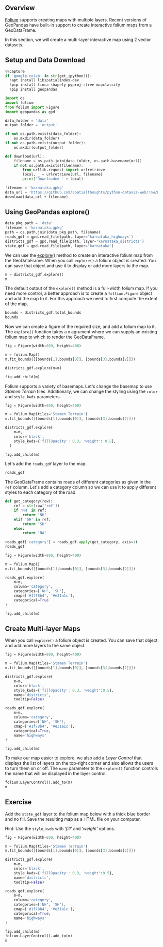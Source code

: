 ## Overview

[Folium](https://python-visualization.github.io/folium/) supports creating maps with multiple layers. Recent versions of GeoPandas have built-in support to create interactive folium maps from a GeoDataFrame. 

In this section, we will create a multi-layer interactive map using 2 vector datasets.

## Setup and Data Download


```python
%%capture
if 'google.colab' in str(get_ipython()):
  !apt install libspatialindex-dev
  !pip install fiona shapely pyproj rtree mapclassify
  !pip install geopandas
```


```python
import os
import folium
from folium import Figure
import geopandas as gpd
```


```python
data_folder = 'data'
output_folder = 'output'

if not os.path.exists(data_folder):
    os.mkdir(data_folder)
if not os.path.exists(output_folder):
    os.mkdir(output_folder)
```


```python
def download(url):
    filename = os.path.join(data_folder, os.path.basename(url))
    if not os.path.exists(filename):
        from urllib.request import urlretrieve
        local, _ = urlretrieve(url, filename)
        print('Downloaded ' + local)

filename = 'karnataka.gpkg'
data_url = 'https://github.com/spatialthoughts/python-dataviz-web/raw/main/data/osm/'
download(data_url + filename)

```

## Using GeoPandas explore()


```python
data_pkg_path = 'data'
filename = 'karnataka.gpkg'
path = os.path.join(data_pkg_path, filename)
roads_gdf = gpd.read_file(path, layer='karnataka_highways')
districts_gdf = gpd.read_file(path, layer='karnataka_districts')
state_gdf = gpd.read_file(path, layer='karnataka')

```

We can use the [explore()](https://geopandas.org/en/stable/docs/reference/api/geopandas.GeoDataFrame.explore.html) method to create an interactive folium map from the GeoDataFrame. When you call `explore()` a folium object is created. You can save that object and use it to display or add more layers to the map.


```python
m = districts_gdf.explore()
m
```

The default output of the `explore()` method is a full-width folium map. If you need more control, a better approach is to create a `follium.Figure` object and add the map to it. For this approach we need to first compute the extent of the map.


```python
bounds = districts_gdf.total_bounds
bounds
```

Now we can create a figure of the required size, and add a folium map to it. The `explore()` function takes a `m` agrument where we can supply an existing folium map to which to render the GeoDataFrame.


```python
fig = Figure(width=800, height=400)

m = folium.Map()
m.fit_bounds([[bounds[1],bounds[0]], [bounds[3],bounds[2]]])

districts_gdf.explore(m=m)

fig.add_child(m)
```

Folium supports a variety of basemaps. Let's change the basemap to use *Stamen Terrain* tiles. Additionally, we can change the styling using the `color` and `style_kwds` parameters.


```python
fig = Figure(width=800, height=400)

m = folium.Map(tiles='Stamen Terrain')
m.fit_bounds([[bounds[1],bounds[0]], [bounds[3],bounds[2]]])

districts_gdf.explore(
    m=m,
    color='black', 
    style_kwds={'fillOpacity': 0.3, 'weight': 0.5},
  )

fig.add_child(m)
```

Let's add the `roads_gdf` layer to the map.


```python
roads_gdf
```

The GeoDataFrame contains roads of different categories as given in the `ref` column. Let's add a category column so we can use it to apply different styles to each category of the road.


```python
def get_category(row):
    ref = str(row['ref'])
    if 'NH' in ref:
        return 'NH'
    elif 'SH' in ref:
        return 'SH'
    else:
        return 'NA'
    
roads_gdf['category'] = roads_gdf.apply(get_category, axis=1)
roads_gdf
```


```python
fig = Figure(width=800, height=400)

m = folium.Map()
m.fit_bounds([[bounds[1],bounds[0]], [bounds[3],bounds[2]]])

roads_gdf.explore(
    m=m,
    column='category', 
    categories=['NH', 'SH'], 
    cmap=['#1f78b4', '#e31a1c'],
    categorical=True
)

fig.add_child(m)
```

## Create Multi-layer Maps

When you call `explore()` a folium object is created. You can save that object and add more layers to the same object.


```python
fig = Figure(width=800, height=400)

m = folium.Map(tiles='Stamen Terrain')
m.fit_bounds([[bounds[1],bounds[0]], [bounds[3],bounds[2]]])

districts_gdf.explore(
    m=m,
    color='black', 
    style_kwds={'fillOpacity': 0.3, 'weight':0.5},
    name='districts',
    tooltip=False)

roads_gdf.explore(
    m=m,
    column='category', 
    categories=['NH', 'SH'], 
    cmap=['#1f78b4', '#e31a1c'],
    categorical=True,
    name='highways'
)

fig.add_child(m)
```

To make our map easier to explore, we also add a *Layer Control* that displays the list of layers on the top-right corner and also allows the users to turn them on or off. The `name` parameter to the `explore()` function controls the name that will be displayed in the layer control.


```python
folium.LayerControl().add_to(m)
m
```

## Exercise

Add the `state_gdf` layer to the folium map below with a thick blue border and no fill. Save the resulting map as a HTML file on your computer.

Hint: Use the `style_kwds` with *'fill'* and *'weight'* options.


```python
fig = Figure(width=800, height=400)

m = folium.Map(tiles='Stamen Terrain')
m.fit_bounds([[bounds[1],bounds[0]], [bounds[3],bounds[2]]])

districts_gdf.explore(
    m=m,
    color='black', 
    style_kwds={'fillOpacity': 0.3, 'weight':0.5},
    name='districts',
    tooltip=False)

roads_gdf.explore(
    m=m,
    column='category', 
    categories=['NH', 'SH'], 
    cmap=['#1f78b4', '#e31a1c'],
    categorical=True,
    name='highways'
)

fig.add_child(m)
folium.LayerControl().add_to(m)
m

```
